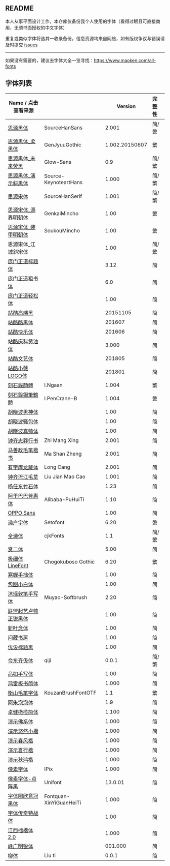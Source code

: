 ## README

本人从事平面设计工作，本仓库仅备份我个人使用的字体（看得过眼且可直接商用，无须书面授权的中文字体）

重复或类似字体将选其一收录备份，信息资源均来自网络，如有版权争议与错误请及时提交 [issues](https://github.com/Tamshen/Freecommercialfont/issues)

--------------------

如果没有需要的，建议去字体大全一览寻找：https://www.maoken.com/all-fonts


## 字体列表

| Name / 点击查看来源                                          |                         | Version        | 完整性 |
| ------------------------------------------------------------ | ----------------------- | -------------- | :----- |
| [思源黑体](https://github.com/adobe-fonts/source-han-sans)   | SourceHanSans           | 2.001          | 简/繁  |
| [思源黑体_柔黑体](http://jikasei.me/font/genjyuu/)           | GenJyuuGothic           | 1.002.20150607 | 繁     |
| [思源黑体_未来荧黑](https://github.com/welai/glow-sans)      | Glow-Sans               | 0.9            | 简/繁  |
| [思源黑体_演示斜黑体](https://mp.weixin.qq.com/s/OaEtrG8C0sp-oPyyM-_Wfg) | Source-KeynoteartHans         | 1.000          | 简/繁    |
| [思源宋体](https://github.com/adobe-fonts/source-han-serif)  | SourceHanSerif          | 1.001          | 简/繁  |
| [思源宋体_源界明朝体](https://flopdesign.com/blog/font/5146/) | GenkaiMincho            | 1.00           | 繁     |
| [思源宋体_装甲明朝体](http://flopdesign.com/blog/font/5228/) | SoukouMincho            | 1.00           | 繁     |
| 思源宋体_江城斜宋体  |          | 1.00          | 简/繁  |
| [庞门正道标题体](https://mp.weixin.qq.com/s/kVfk1skuKhBbKOUhjlZ09w) |                         | 3.12           | 简     |
| [庞门正道粗书体](https://mp.weixin.qq.com/s/LZ_PMNc-3uX-Atmri4OLGQ) |                         | 6.0            | 简     |
| [庞门正道轻松体](https://mp.weixin.qq.com/s/1ccpLCOrIn81JhV9ulwPIQ) |                         | 1.00           | 简     |
| [站酷高端黑](https://www.zcool.com.cn/special/zcoolfonts/)   |                         | 20151105       | 简     |
| [站酷酷黑体](https://www.zcool.com.cn/special/zcoolfonts/)   |                         | 201607         | 简     |
| [站酷快乐体](https://www.zcool.com.cn/special/zcoolfonts/)   |                         | 201606         | 简     |
| [站酷庆科黄油体](https://www.zcool.com.cn/special/zcoolfonts/) |                         | 3.000          | 简     |
| [站酷文艺体](https://www.zcool.com.cn/special/zcoolfonts/)   |                         | 201805         | 简     |
| [站酷小薇LOGO体](https://www.zcool.com.cn/special/zcoolfonts/) |                         | 201801         | 简     |
| [刻石錄顏體](http://founder.acgvlyric.org/iu/doku.php/造字:開源字型_i.顏體) | I.Ngaan                 | 1.004          | 繁     |
| [刻石錄鋼筆鶴體](http://founder.acgvlyric.org/iu/doku.php/造字:開源字型_i.鋼筆鶴體) | I.PenCrane-B            | 1.004          | 繁     |
| [胡晓波男神体](https://www.zcool.com.cn/work/ZNDE3NjcwMTY=.html) |                         | 1.00           | 简     |
| [胡晓波骚包体](https://www.zcool.com.cn/work/ZNDE3NjcwMTY=.html) |                         | 1.00           | 简     |
| [胡晓波真帅体](https://www.zcool.com.cn/work/ZNDE3NjcwMTY=.html) |                         | 1.00           | 简     |
| [钟齐志莽行书](https://github.com/google/fonts/blob/master/ofl/zhimangxing/) | Zhi Mang Xing           | 2.001          | 简     |
| [马善政毛笔楷书](https://github.com/google/fonts/tree/master/ofl/mashanzheng) | Ma Shan Zheng           | 2.001          | 简     |
| [有字库龙藏体](https://github.com/google/fonts/tree/master/ofl/longcang) | Long Cang               | 2.001          | 简     |
| [钟齐流江毛草](https://github.com/google/fonts/blob/master/ofl/liujianmaocao/) | Liu Jian Mao Cao        | 1.001          | 简     |
| [杨任东竹石体](https://mp.weixin.qq.com/s/7kv3i_YEs7x9_9IrCDYvBA) |                         | 1.23           | 简     |
| [阿里巴巴普惠体](https://alibabafont.taobao.com/wow/alibabafont/act/alifont) | Alibaba-PuHuiTi         | 1.10           | 简     |
| [OPPO Sans](https://mp.weixin.qq.com/s/ot3OAA_z5X63xFWE1AwX-g) |                         | 1.00           | 简     |
| [濑户字体](https://zh.osdn.net/projects/setofont/)           | Setofont                | 6.20           | 繁     |
| [全濑体](https://www.cjkfonts.io/blog/cjkfonts_allseto)           | cjkFonts               | 1.1           | 简/繁     |
| [贤二体](https://www.zcool.com.cn/article/ZNjk4NDM2.html)    |                         | 5.00           | 简     |
| [极细体LineFont](http://font.websozai.jp/line-font-mihon.html) | Chogokuboso Gothic      | 6.20           | 繁     |
| [寒蝉手拙体](https://www.zcool.com.cn/work/ZMzAzODE0MTI=.html) |                   | 1.00           | 简     
| [包图小白体](https://act.ibaotu.com/activity/1.html)         |                         | 1.00           | 简     |
| [沐瑶软笔手写体](https://www.zcool.com.cn/work/ZMjg5MjAwMDQ=.html) | Muyao-Softbrush         | 2.20           | 简     |
| [联盟起艺卢帅正锐黑体](https://www.zcool.com.cn/work/ZMzUxMzUzNzY=.html) |                         | 1.00           | 简     |
| [新叶念体](https://mp.weixin.qq.com/s/PSmL5_9spCv1ZwntvKgmFQ) |                         | 1.00           | 简     |
| [问藏书房](https://www.wencang.com/font.jsp)                 |                         | 1.00           | 简     |
| [优设标题黑](https://www.uisdc.com/uisdc-first-free-font)    |                         | 1.00           | 简     |
| [令东齐伋体](https://github.com/LingDong-/qiji-font)         | qiji                    | 0.0.1          | 简/繁  |
| [品如手写体](https://www.zcool.com.cn/work/ZMjE0MjQyMDg=.html) |                         | 1.00           | 简     |
| [鸿雷板书简体](https://www.zcool.com.cn/work/ZNDMzODk5ODQ=.html) |                         | 1.000          | 简     |
| [衡山毛笔字体](https://opentype.jp/kouzanmouhitufont.htm)    | KouzanBrushFontOTF      | 1.1            | 繁     |
| [阿朱泡泡体](https://www.zcool.com.cn/work/ZNDA2MzkyNTY=.html) |                         | 1.9            | 简     |
| [卓健橄榄简体](https://www.zcool.com.cn/work/ZNDA2MzA3ODQ=.html) |                         | 1.100          | 简     |
| [演示佛系体](https://mp.weixin.qq.com/s/iWn8SWH5ymBKmsGiHe8Yfw) |                         | 1.000          | 简     |
| [演示悠然小楷](https://mp.weixin.qq.com/s/Q1lAIre4yJ-Zlf2CD82EPA) |                         | 1.000          | 简     |
| [演示春风楷](https://mp.weixin.qq.com/s/CRnRsYu8ymlG9_oK6wmBag) |                         | 1.000          | 简     |
| [演示夏行楷](https://mp.weixin.qq.com/s/CRnRsYu8ymlG9_oK6wmBag) |                         | 1.000          | 简     |
| [演示秋鸿楷](https://mp.weixin.qq.com/s/CRnRsYu8ymlG9_oK6wmBag) |                         | 1.000          | 简     |
| [像素字体](https://purestudio.itch.io/ipix)                  | IPix                    | 1.000          | 简     |
| [像素字体-点阵黑](http://unifoundry.com/unifont/index.html)  | Unifont                 | 13.0.01        | 简     |
| [字体圈欣意冠黑体](https://mp.weixin.qq.com/s/-SOzukV7fINFW0a36zVihQ) | Fontquan-XinYiGuanHeiTi | 1.000          | 简     |
| [字体传奇特战体](http://www.ziticq.com/Material/3501) |  | 1.00          | 简     |
| [江西拙楷体2.0](https://www.zcool.com.cn/work/ZNDE4MzY4Mjg=.html) |  | 1.000          | 简     |
| [峰广明锐体](https://mp.weixin.qq.com/s/_PreM7l3lr9PcLmCPq5Vvg) |  | 001.000          | 简     |
| [柳体](https://lists.debian.org/debian-chinese-gb/2006/03/msg00121.html) | Liu ti | 0.0.1         | 简     |
